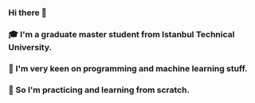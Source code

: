 ### Hi there 👋
### 🎓 I'm a graduate master student from Istanbul Technical University.
### 🔭 I'm very keen on programming and machine learning stuff.
### 🌱 So I'm practicing and learning from scratch.
<!--
**erhankarakoca/erhankarakoca** is a ✨ _special_ ✨ repository because its `README.md` (this file) appears on your GitHub profile.

Here are some ideas to get you started:

- 🔭 I am a ......
- 🌱 I’m currently learning ...
- 👯 I’m looking to collaborate on ...
- 🤔 I’m looking for help with ...
- 💬 Ask me about ...
- 📫 How to reach me: ...
- 😄 Pronouns: ...
- ⚡ Fun fact: ...
-->

  
